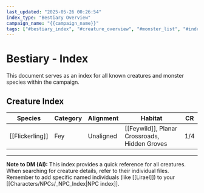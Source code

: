 ```yaml
---
last_updated: "2025-05-26 00:26:54"
index_type: "Bestiary Overview"
campaign_name: "{{campaign_name}}"
tags: ["#bestiary_index", "#creature_overview", "#monster_list", "#index_file", "#campaign_data", "#fey", "#beasts", "#aberrations"] # (NEW/ENHANCED)
---
```

# Bestiary - Index

This document serves as an index for all known creatures and monster species within the campaign.

## Creature Index

| Species | Category | Alignment | Habitat | CR |
|---|---|---|---|---|
| [[Flickerling]] | Fey | Unaligned | [[Feywild]], Planar Crossroads, Hidden Groves | 1/4 |

---
**Note to DM (AI):** This index provides a quick reference for all creatures. When searching for creature details, refer to their individual files. Remember to add specific named individuals (like [[Lirael]]) to your [[Characters/NPCs/_NPC_Index|NPC index]].